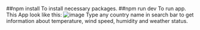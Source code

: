 ##npm install
To install necessary packages. 
##npm run dev
To run app.
This App look like this:
![image](https://github.com/user-attachments/assets/69f86e4a-ec04-4b52-9dd9-1c53bdc61b18)
Type any country name in search bar to get information about temperature, wind speed, humidity and weather status.
